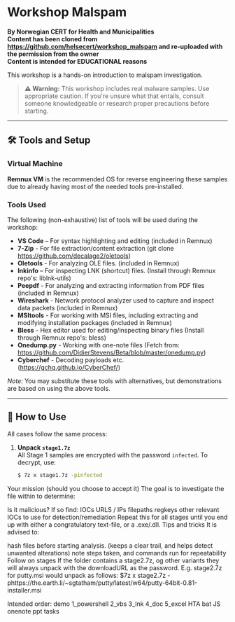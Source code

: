 # Workshop Malspam

**By Norwegian CERT for Health and Municipalities**<br>
**Content has been cloned from https://github.com/helsecert/workshop_malspam and re-uploaded with the permission from the owner**<br>
**Content is intended for EDUCATIONAL reasons**<br>

This workshop is a hands-on introduction to malspam investigation.

> **⚠️ Warning:** This workshop includes real malware samples. Use appropriate caution. If you're unsure what that entails, consult someone knowledgeable or research proper precautions before starting.

---

## 🛠️ Tools and Setup

### Virtual Machine

**Remnux VM** is the recommended OS for reverse engineering these samples due to already having most of the needed tools pre-installed.

### Tools Used

The following (non-exhaustive) list of tools will be used during the workshop:

- **VS Code** – For syntax highlighting and editing (included in Remnux)
- **7-Zip** - For file extraction/content extraction (git clone https://github.com/decalage2/oletools)
- **Oletools** - For analyzing OLE files. (included in Remnux) 
- **lnkinfo** – For inspecting LNK (shortcut) files. (Install through Remnux repo's: liblnk-utils)
- **Peepdf** - For analyzing and extracting information from PDF files (included in Remnux)
- **Wireshark** - Network protocol analyzer used to capture and inspect data packets (included in Remnux)
- **MSItools** - For working with MSI files, including extracting and modifying installation packages (included in Remnux)
- **Bless** - Hex editor used for editing/inspecting binary files (Install through Remnux repo's: bless)
- **Onedump.py** - Working with one-note files (Fetch from: https://github.com/DidierStevens/Beta/blob/master/onedump.py)
- **Cyberchef** - Decoding payloads etc. (https://gchq.github.io/CyberChef/)

*Note:* You may substitute these tools with alternatives, but demonstrations are based on using the above tools.

---

## 🚀 How to Use

All cases follow the same process:

1. **Unpack `stage1.7z`**  
   All Stage 1 samples are encrypted with the password `infected`. To decrypt, use:
   ```bash
   $ 7z x stage1.7z -pinfected

Your mission (should you choose to accept it)
The goal is to investigate the file within to determine:

Is it malicious? If so find:
IOCs
URLS / IPs
filepaths
regkeys
other relevant IOCs to use for detection/remediation
Repeat this for all stages until you end up with either a congratulatory text-file, or a .exe/.dll.
Tips and tricks
It is advised to:

hash files before starting analysis. (keeps a clear trail, and helps detect unwanted alterations)
note steps taken, and commands run for repeatability
Follow on stages
If the folder contains a stage2.7z, og other variants they will always unpack with the downloadURL as the password. E.g. stage2.7z for putty.msi would unpack as follows: $7z x stage2.7z -phttps://the.earth.li/~sgtatham/putty/latest/w64/putty-64bit-0.81-installer.msi

Intended order:
demo
1_powershell
2_vbs
3_lnk
4_doc
5_excel
HTA
bat
JS
onenote
ppt
tasks
